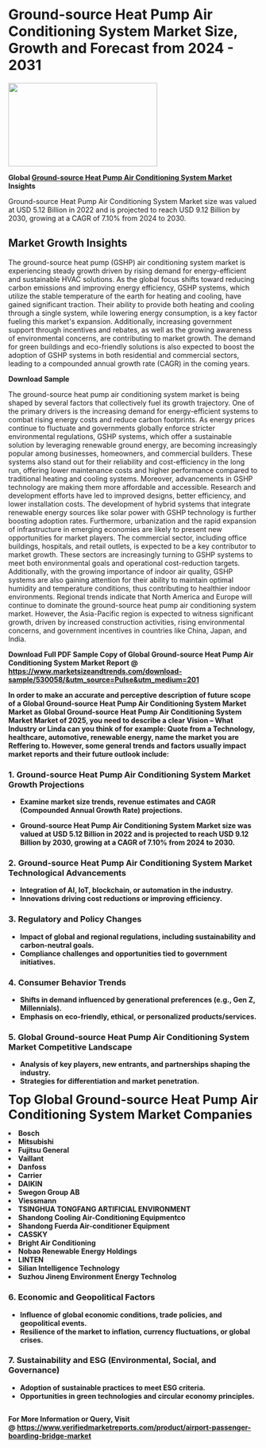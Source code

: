 <H1>Ground-source Heat Pump Air Conditioning System Market Size, Growth and Forecast from 2024 - 2031</H1><img class="aligncenter size-medium wp-image-584254" src="https://thirdeyenews.in/wp-content/uploads/2024/09/Global-Market-Research-300x168.jpeg" alt="" width="300" height="168" /><p><strong>Global&nbsp;<a href="https://www.marketsizeandtrends.com/download-sample/530058/&amp;utm_source=Pulse&amp;utm_medium=201">Ground-source Heat Pump Air Conditioning System Market</a> Insights</strong></p><p>Ground-source Heat Pump Air Conditioning System Market size was valued at USD 5.12 Billion in 2022 and is projected to reach USD 9.12 Billion by 2030, growing at a CAGR of 7.10% from 2024 to 2030.</p><p><h2>Market Growth Insights</h2> <p>The ground-source heat pump (GSHP) air conditioning system market is experiencing steady growth driven by rising demand for energy-efficient and sustainable HVAC solutions. As the global focus shifts toward reducing carbon emissions and improving energy efficiency, GSHP systems, which utilize the stable temperature of the earth for heating and cooling, have gained significant traction. Their ability to provide both heating and cooling through a single system, while lowering energy consumption, is a key factor fueling this market's expansion. Additionally, increasing government support through incentives and rebates, as well as the growing awareness of environmental concerns, are contributing to market growth. The demand for green buildings and eco-friendly solutions is also expected to boost the adoption of GSHP systems in both residential and commercial sectors, leading to a compounded annual growth rate (CAGR) in the coming years.</p> <p><strong>Download Sample</strong></p> <p>The ground-source heat pump air conditioning system market is being shaped by several factors that collectively fuel its growth trajectory. One of the primary drivers is the increasing demand for energy-efficient systems to combat rising energy costs and reduce carbon footprints. As energy prices continue to fluctuate and governments globally enforce stricter environmental regulations, GSHP systems, which offer a sustainable solution by leveraging renewable ground energy, are becoming increasingly popular among businesses, homeowners, and commercial builders. These systems also stand out for their reliability and cost-efficiency in the long run, offering lower maintenance costs and higher performance compared to traditional heating and cooling systems. Moreover, advancements in GSHP technology are making them more affordable and accessible. Research and development efforts have led to improved designs, better efficiency, and lower installation costs. The development of hybrid systems that integrate renewable energy sources like solar power with GSHP technology is further boosting adoption rates. Furthermore, urbanization and the rapid expansion of infrastructure in emerging economies are likely to present new opportunities for market players. The commercial sector, including office buildings, hospitals, and retail outlets, is expected to be a key contributor to market growth. These sectors are increasingly turning to GSHP systems to meet both environmental goals and operational cost-reduction targets. Additionally, with the growing importance of indoor air quality, GSHP systems are also gaining attention for their ability to maintain optimal humidity and temperature conditions, thus contributing to healthier indoor environments. Regional trends indicate that North America and Europe will continue to dominate the ground-source heat pump air conditioning system market. However, the Asia-Pacific region is expected to witness significant growth, driven by increased construction activities, rising environmental concerns, and government incentives in countries like China, Japan, and India. <p><strong></p><p><span class=""><strong>Download Full PDF Sample Copy of Global Ground-source Heat Pump Air Conditioning System Market Report</strong> @ <a href="https://www.marketsizeandtrends.com/download-sample/530058/&amp;utm_source=Pulse&amp;utm_medium=201" target="_blank">https://www.marketsizeandtrends.com/download-sample/530058/&amp;utm_source=Pulse&amp;utm_medium=201</a></span></p><p>In order to make an accurate and perceptive description of future scope of a Global&nbsp;Ground-source Heat Pump Air Conditioning System Market Market as Global&nbsp;Ground-source Heat Pump Air Conditioning System Market Market of 2025, you need to describe a clear Vision &ndash; What Industry or Linda can you think of for example: Quote from a Technology, healthcare, automotive, renewable energy, name the market you are Reffering to. However, some general trends and factors usually impact market reports and their future outlook include:</p><h3>1.&nbsp;<strong>Ground-source Heat Pump Air Conditioning System Market Growth Projections</strong></h3><ul><li>Examine market size trends, revenue estimates and CAGR (Compounded Annual Growth Rate) projections.</li><li><p>Ground-source Heat Pump Air Conditioning System Market size was valued at USD 5.12 Billion in 2022 and is projected to reach USD 9.12 Billion by 2030, growing at a CAGR of 7.10% from 2024 to 2030.</p></li></ul><h3>2.&nbsp;<strong>Ground-source Heat Pump Air Conditioning System Market Technological Advancements</strong></h3><ul><li>Integration of AI, IoT, blockchain, or automation in the industry.</li><li>Innovations driving cost reductions or improving efficiency.</li></ul><h3>3.&nbsp;<strong>Regulatory and Policy Changes</strong></h3><ul><li>Impact of global and regional regulations, including sustainability and carbon-neutral goals.</li><li>Compliance challenges and opportunities tied to government initiatives.</li></ul><h3>4.&nbsp;<strong>Consumer Behavior Trends</strong></h3><ul><li>Shifts in demand influenced by generational preferences (e.g., Gen Z, Millennials).</li><li>Emphasis on eco-friendly, ethical, or personalized products/services.</li></ul><h3>5.&nbsp;<strong>Global Ground-source Heat Pump Air Conditioning System Market Competitive Landscape</strong></h3><ul><li>Analysis of key players, new entrants, and partnerships shaping the industry.</li><li>Strategies for differentiation and market penetration.</li></ul><p data-pm-slice="1 1 []"><span style="color: inherit; font-family: inherit; font-size: 25px;">Top Global Ground-source Heat Pump Air Conditioning System Market Companies</span></p><div class="" data-test-id=""><p><li>Bosch</li><li> Mitsubishi</li><li> Fujitsu General</li><li> Vaillant</li><li> Danfoss</li><li> Carrier</li><li> DAIKIN</li><li> Swegon Group AB</li><li> Viessmann</li><li> TSINGHUA TONGFANG ARTIFICIAL ENVIRONMENT</li><li> Shandong Cooling Air-Conditioning Equipmentco</li><li> Shandong Fuerda Air-conditioner Equipment</li><li> CASSKY</li><li> Bright Air Conditioning</li><li> Nobao Renewable Energy Holdings</li><li> LINTEN</li><li> Silian Intelligence Technology</li><li> Suzhou Jineng Environment Energy Technolog</li></p></div><h3>6.&nbsp;<strong>Economic and Geopolitical Factors</strong></h3><ul><li>Influence of global economic conditions, trade policies, and geopolitical events.</li><li>Resilience of the market to inflation, currency fluctuations, or global crises.</li></ul><h3>7.&nbsp;<strong>Sustainability and ESG (Environmental, Social, and Governance)</strong></h3><ul><li>Adoption of sustainable practices to meet ESG criteria.</li><li>Opportunities in green technologies and circular economy principles.</li></ul><h2><strong style="font-size: 14px;">For More Information or Query, Visit @&nbsp;</strong><a style="background-color: #ffffff; font-size: 14px;" href="https://www.marketsizeandtrends.com/report/ground-source-heat-pump-air-conditioning-system-market/" target="_blank">https://www.verifiedmarketreports.com/product/airport-passenger-boarding-bridge-market</a></h2>
